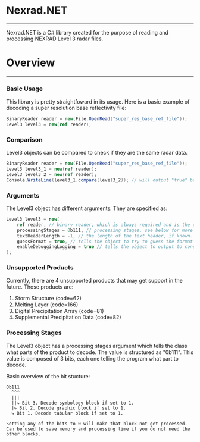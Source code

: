 ﻿# Nexrad.NET
---
Nexrad.NET is a C# library created for the purpose of reading and processing NEXRAD Level 3 radar files.

# Overview
---

### Basic Usage
This library is pretty straightfoward in its usage.
Here is a basic example of decoding a super resolution base reflectivity file:
```cs
BinaryReader reader = new(File.OpenRead("super_res_base_ref_file"));
Level3 level3 = new(ref reader);
```

### Comparison
Level3 objects can be compared to check if they are the same radar data.
```cs
BinaryReader reader = new(File.OpenRead("super_res_base_ref_file"));
Level3 level3_1 = new(ref reader);
Level3 level3_2 = new(ref reader);
Console.WriteLine(level3_1.compare(level3_2)); // will output "true" because both of these contain the same radar data
```

### Arguments
The Level3 object has different arguments. They are specified as:
```cs
Level3 level3 = new(
    ref reader, // binary reader, which is always required and is the only required arg. (must be passed as reference via ref keyword)
    processingStages = 0b111, // processing stages. see below for more details.
    textHeaderLength = -1, // the length of the text header, if known. default value is -1.
    guessFormat = true, // tells the object to try to guess the format and text header length. default value is true.
    enableDebuggingLogging = true // tells the object to output to console for logging reasons.
);
```

### Unsupported Products
Currently, there are 4 unsupported products that may get support in the future.
Those products are:
1. Storm Structure (code=62)
2. Melting Layer (code=166)
3. Digital Precipitation Array (code=81)
4. Supplemental Precipitation Data (code=82)

### Processing Stages
The Level3 object has a processing stages argument which tells the class what parts of the product to decode. The value is structured as "0b111". This value is composed of 3 bits, each one telling the program what part to decode.

Basic overview of the bit stucture:
```
0b111
  ^^^
  |||
  ||⤷ Bit 3. Decode symbology block if set to 1.
  |⤷ Bit 2. Decode graphic block if set to 1.
  ⤷ Bit 1. Decode tabular block if set to 1.

Setting any of the bits to 0 will make that block not get processed. Can be used to save memory and processing time if you do not need the other blocks.
```